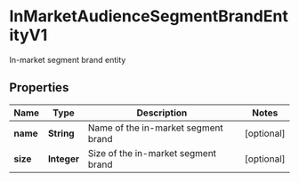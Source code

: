 

# InMarketAudienceSegmentBrandEntityV1

In-market segment brand entity

## Properties

Name | Type | Description | Notes
------------ | ------------- | ------------- | -------------
**name** | **String** | Name of the in-market segment brand |  [optional]
**size** | **Integer** | Size of the in-market segment brand |  [optional]



